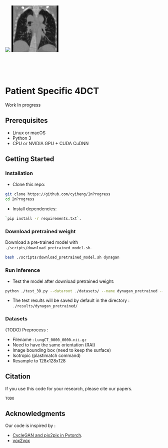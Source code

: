 
<p float="left">
  <img src="imgs/Fake_TCIA_103.gif" width="150" />
  <img src="imgs/Real_TCIA_103.gif" width="150" /> 
</p>

<br><br><br>

# Patient Specific 4DCT

Work In progress

## Prerequisites
- Linux or macOS
- Python 3
- CPU or NVIDIA GPU + CUDA CuDNN

## Getting Started
### Installation

- Clone this repo:
```bash
git clone https://github.com/cyiheng/InProgress
cd InProgress
```

- Install dependencies:
```bash
`pip install -r requirements.txt`.
```

### Download pretrained weight
Download a pre-trained model with `./scripts/download_pretrained_model.sh`.

```bash
bash ./scripts/download_pretrained_model.sh dynagan
```

### Run Inference
- Test the model after download pretrained weight:
```bash
python ./test_3D.py --dataroot ./datasets/ --name dynagan_pretrained --model test --dataset_mode test --num_test 1
```
- The test results will be saved by default in the directory : `./results/dynagan_pretrained/`

### Datasets

(TODO) Preprocess : 
- Filename : `LungCT_0000_0000.nii.gz`
- Need to have the same orientation (RAI)
- Image bounding box (need to keep the surface)
- Isotropic (plastimatch command)
- Resample to 128x128x128

## Citation
If you use this code for your research, please cite our papers.
```
TODO
```

## Acknowledgments
Our code is inspired by :
- [CycleGAN and pix2pix in Pytorch](https://github.com/junyanz/pytorch-CycleGAN-and-pix2pix).
- [vox2vox](https://github.com/enochkan/vox2vox)

